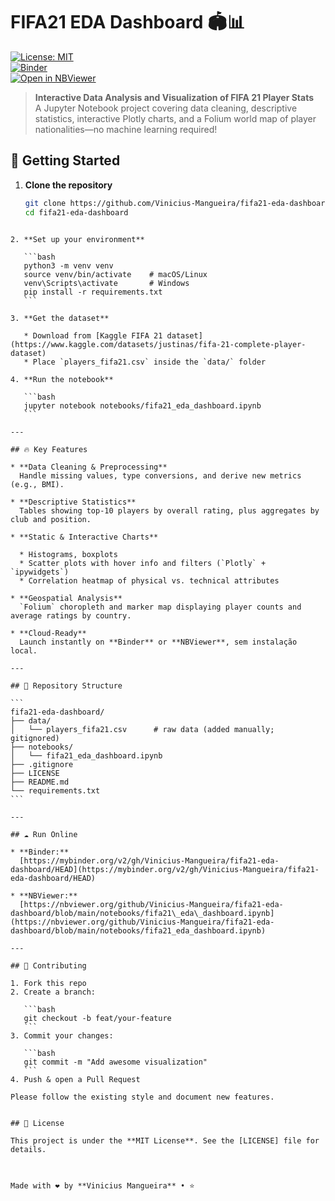 
# FIFA21 EDA Dashboard 🏟️📊

[![License: MIT](https://img.shields.io/badge/License-MIT-blue.svg)](LICENSE)  
[![Binder](https://mybinder.org/badge_logo.svg)](https://mybinder.org/v2/gh/Vinicius-Mangueira/fifa21-eda-dashboard/HEAD)  
[![Open in NBViewer](https://img.shields.io/badge/Open%20in-NBViewer-orange.svg)](https://nbviewer.org/github/Vinicius-Mangueira/fifa21-eda-dashboard/blob/main/notebooks/fifa21_eda_dashboard.ipynb)

> **Interactive Data Analysis and Visualization of FIFA 21 Player Stats**  
> A Jupyter Notebook project covering data cleaning, descriptive statistics, interactive Plotly charts, and a Folium world map of player nationalities—no machine learning required!



## 🚀 Getting Started

1. **Clone the repository**
   ```bash
   git clone https://github.com/Vinicius-Mangueira/fifa21-eda-dashboard.git
   cd fifa21-eda-dashboard
````

2. **Set up your environment**

   ```bash
   python3 -m venv venv
   source venv/bin/activate    # macOS/Linux
   venv\Scripts\activate       # Windows
   pip install -r requirements.txt
   ```

3. **Get the dataset**

   * Download from [Kaggle FIFA 21 dataset](https://www.kaggle.com/datasets/justinas/fifa-21-complete-player-dataset)
   * Place `players_fifa21.csv` inside the `data/` folder

4. **Run the notebook**

   ```bash
   jupyter notebook notebooks/fifa21_eda_dashboard.ipynb
   ```

---

## 🔥 Key Features

* **Data Cleaning & Preprocessing**
  Handle missing values, type conversions, and derive new metrics (e.g., BMI).

* **Descriptive Statistics**
  Tables showing top-10 players by overall rating, plus aggregates by club and position.

* **Static & Interactive Charts**

  * Histograms, boxplots
  * Scatter plots with hover info and filters (`Plotly` + `ipywidgets`)
  * Correlation heatmap of physical vs. technical attributes

* **Geospatial Analysis**
  `Folium` choropleth and marker map displaying player counts and average ratings by country.

* **Cloud-Ready**
  Launch instantly on **Binder** or **NBViewer**, sem instalação local.

---

## 📂 Repository Structure

```
fifa21-eda-dashboard/
├── data/                        
│   └── players_fifa21.csv      # raw data (added manually; gitignored)
├── notebooks/                  
│   └── fifa21_eda_dashboard.ipynb
├── .gitignore                  
├── LICENSE                     
├── README.md                   
└── requirements.txt            
```

---

## ☁️ Run Online

* **Binder:**
  [https://mybinder.org/v2/gh/Vinicius-Mangueira/fifa21-eda-dashboard/HEAD](https://mybinder.org/v2/gh/Vinicius-Mangueira/fifa21-eda-dashboard/HEAD)

* **NBViewer:**
  [https://nbviewer.org/github/Vinicius-Mangueira/fifa21-eda-dashboard/blob/main/notebooks/fifa21\_eda\_dashboard.ipynb](https://nbviewer.org/github/Vinicius-Mangueira/fifa21-eda-dashboard/blob/main/notebooks/fifa21_eda_dashboard.ipynb)

---

## 🤝 Contributing

1. Fork this repo
2. Create a branch:

   ```bash
   git checkout -b feat/your-feature
   ```
3. Commit your changes:

   ```bash
   git commit -m "Add awesome visualization"
   ```
4. Push & open a Pull Request

Please follow the existing style and document new features.


## 📜 License

This project is under the **MIT License**. See the [LICENSE] file for details.



Made with ❤️ by **Vinicius Mangueira** • ⭐️ 
